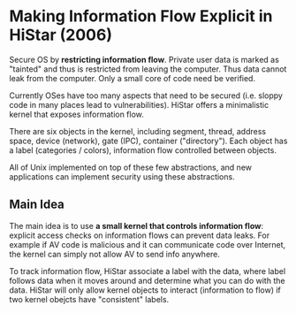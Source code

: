 # Making Information Flow Explicit in HiStar (2006)  
Secure OS by **restricting information flow**. Private user data is marked as "tainted" and thus is restricted from leaving the computer. Thus data cannot leak from the computer. Only a small core of code need be verified.

Currently OSes have too many aspects that need to be secured (i.e. sloppy code in many places lead to vulnerabilities). HiStar offers a minimalistic kernel that exposes information flow. 

There are six objects in the kernel, including segment, thread, address space, device (network), gate (IPC), container ("directory"). Each object has a label (categories / colors), information flow controlled between objects. 

All of Unix implemented on top of these few abstractions, and new applications can implement security using these abstractions. 

## Main Idea
The main idea is to use **a small kernel that controls information flow**: explicit access checks on information flows can prevent data leaks. For example if AV code is malicious and it can communicate code over Internet, the kernel can simply not allow AV to send info anywhere. 

To track information flow, HiStar associate a label with the data, where label follows data when it moves around and determine what you can do with the data. HiStar will only allow kernel objects to interact (information to flow) if two kernel obejcts have "consistent" labels. 
